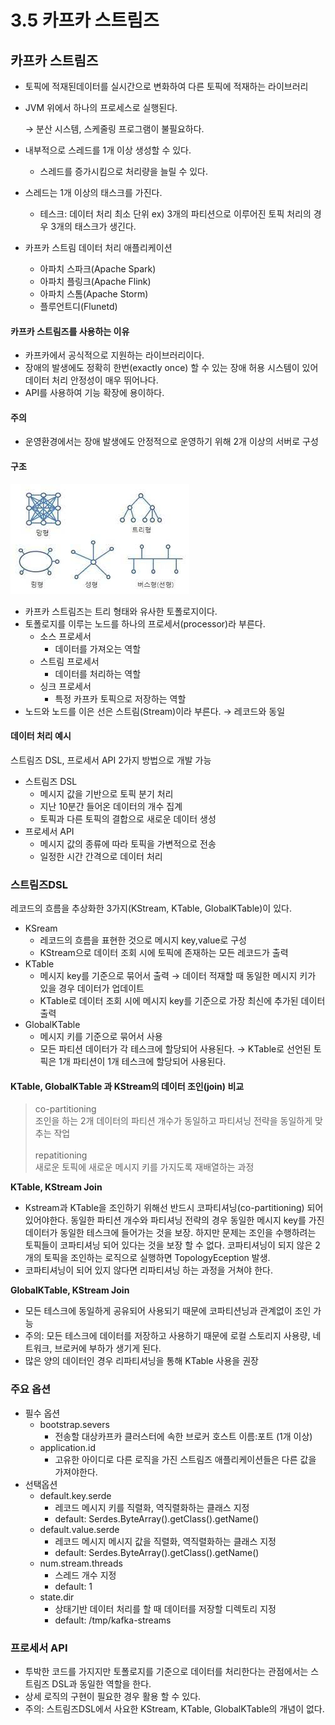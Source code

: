 # 3.5 카프카 스트림즈

## 카프카 스트림즈

* 토픽에 적재된데이터를 실시간으로 변화하여 다른 토픽에 적재하는 라이브러리
*   JVM 위에서 하나의 프로세스로 실행된다.

    → 분산 시스템, 스케줄링 프로그램이 불필요하다.
* 내부적으로 스레드를 1개 이상 생성할 수 있다.
  * 스레드를 증가시킴으로 처리량을 늘릴 수 있다.
* 스레드는 1개 이상의 태스크를 가진다.
  * 테스크: 데이터 처리 최소 단위 ex) 3개의 파티션으로 이루어진 토픽 처리의 경우 3개의 태스크가 생긴다.
* 카프카 스트림 데이터 처리 애플리케이션
  * 아파치 스파크(Apache Spark)
  * 아파치 플링크(Apache Flink)
  * 아파치 스톰(Apache Storm)
  * 플루언트디(Flunetd)

#### 카프카 스트림즈를 사용하는 이유

* 카프카에서 공식적으로 지원하는 라이브러리이다.
* 장애의 발생에도 정확히 한번(exactly once) 할 수 있는 장애 허용 시스템이 있어 데이터 처리 안정성이 매우 뛰어나다.
* API를 사용하여 기능 확장에 용이하다.

#### 주의

* 운영환경에서는 장애 발생에도 안정적으로 운영하기 위해 2개 이상의 서버로 구성

#### 구조

![](<../../../.gitbook/assets/image (46) (1).png>)

* 카프카 스트림즈는 트리 형태와 유사한 토폴로지이다.
* 토폴로지를 이루는 노드를 하나의 프로세서(processor)라 부른다.
  * 소스 프로세서
    * 데이터를 가져오는 역할
  * 스트림 프로세서
    * 데이터를 처리하는 역할
  * 싱크 프로세서
    * 특정 카프카 토픽으로 저장하는 역할
* 노드와 노드를 이은 선은 스트림(Stream)이라 부른다. → 레코드와 동일

#### 데이터 처리 예시

스트림즈 DSL, 프로세서 API 2가지 방법으로 개발 가능

* 스트림즈 DSL
  * 메시지 값을 기반으로 토픽 분기 처리
  * 지난 10분간 들어온 데이터의 개수 집계
  * 토픽과 다른 토픽의 결합으로 새로운 데이터 생성
* 프로세서 API
  * 메시지 값의 종류에 따라 토픽을 가변적으로 전송
  * 일정한 시간 간격으로 데이터 처리

### 스트림즈DSL

레코드의 흐름을 추상화한 3가지(KStream, KTable, GlobalKTable)이 있다.

* KSream
  * 레코드의 흐름을 표현한 것으로 메시지 key,value로 구성
  * KStream으로 데이터 조회 시에 토픽에 존재하는 모든 레코드가 출력
* KTable
  * 메시지 key를 기준으로 묶어서 출력 → 데이터 적재할 때 동일한 메시지 키가 있을 경우 데이터가 업데이트
  * KTable로 데이터 조회 시에 메시지 key를 기준으로 가장 최신에 추가된 데이터 출력
* GlobalKTable
  * 메시지 키를 기준으로 묶어서 사용
  * 모든 파티션 데이터가 각 테스크에 할당되어 사용된다. → KTable로 선언된 토픽은 1개 파티션이 1개 테스크에 할당되어 사용된다.

#### KTable, GlobalKTable 과 KStream의 데이터 조인(join) 비교

> co-partitioning \
> 조인을 하는 2개 데이터의 파티션 개수가 동일하고 파티셔닝 전략을 동일하게 맞추는 작업 \
> \
> repatitioning \
> 새로운 토픽에 새로운 메시지 키를 가지도록 재배열하는 과정

**KTable, KStream Join**

* Kstream과 KTable을 조인하기 위해선 반드시 코파티셔닝(co-partitioning) 되어 있어야한다. 동일한 파티션 개수와 파티셔닝 전략의 경우 동일한 메시지 key를 가진 데이터가 동일한 테스크에 들어가는 것을 보장. 하지만 문제는 조인을 수행하려는 토픽들이 코파티셔닝 되어 있다는 것을 보장 할 수 없다. 코파티셔닝이 되지 않은 2개의 토픽을 조인하는 로직으로 실행하면 TopologyEception 발생.
* 코파티셔닝이 되어 있지 않다면 리파티셔닝 하는 과정을 거쳐야 한다.

**GlobalKTable, KStream Join**

* 모든 테스크에 동일하게 공유되어 사용되기 때문에 코파티션닝과 관계없이 조인 가능
* 주의: 모든 테스크에 데이터를 저장하고 사용하기 때문에 로컬 스토리지 사용량, 네트워크, 브로커에 부하가 생기게 된다.
* 많은 양의 데이터인 경우 리파티셔닝을 통해 KTable 사용을 권장

### 주요 옵션

* 필수 옵션
  * bootstrap.severs
    * 전송할 대상카프카 클러스터에 속한 브로커 호스트 이름:포트 (1개 이상)
  * application.id
    * 고유한 아이디로 다른 로직을 가진 스트림즈 애플리케이션들은 다른 값을 가져야한다.
* 선택옵션
  * default.key.serde
    * 레코드 메시지 키를 직렬화, 역직렬화하는 클래스 지정
    * default: Serdes.ByteArray().getClass().getName()
  * default.value.serde
    * 레코드 메시지 메시지 값을 직렬화, 역직렬화하는 클래스 지정
    * default: Serdes.ByteArray().getClass().getName()
  * num.stream.threads
    * 스레드 개수 지정
    * default: 1
  * state.dir
    * 상태기반 데이터 처리를 할 때 데이터를 저장할 디렉토리 지정
    * default: /tmp/kafka-streams

### 프로세서 API

* 투박한 코드를 가지지만 토폴로지를 기준으로 데이터를 처리한다는 관점에서는 스트림즈 DSL과 동일한 역할을 한다.
* 상세 로직의 구현이 필요한 경우 활용 할 수 있다.
* 주의: 스트림즈DSL에서 사요한 KStream, KTable, GlobalKTable의 개념이 없다.
